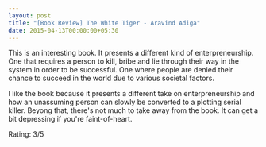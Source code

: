 ```yaml
---
layout: post
title: "[Book Review] The White Tiger - Aravind Adiga"
date: 2015-04-13T00:00:00+05:30
---
```


This is an interesting book.
It presents a different kind of enterpreneurship.
One that requires a person to kill, bribe and lie through their way in the system in order to be successful.
One where people are denied their chance to succeed in the world due to various societal factors.

I like the book because it presents a different take on enterpreneurship and how an unassuming person can slowly be converted to a plotting serial killer.
Beyong that, there's not much to take away from the book. It can get a bit depressing if you're faint-of-heart.

Rating: 3/5
